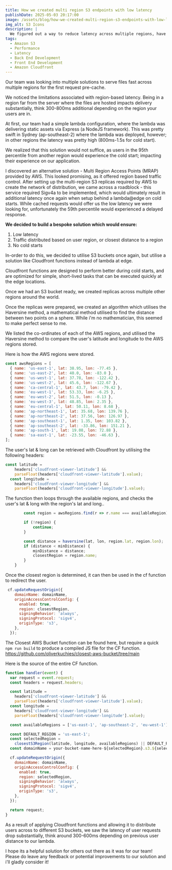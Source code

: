 ```yaml
---
title: How we created multi region S3 endpoints with low latency
publishDate: 2025-05-03 20:17:00
image: /assets/blog/how-we-created-multi-region-s3-endpoints-with-low-latency/icon.png
img_alt: S3 Icons
description: |
  We figured out a way to reduce latency across multiple regions, have a read to see how we accomplished this!
tags:
  - Amazon S3
  - Performance
  - Latency
  - Back End Development
  - Front End Development
  - Amazon Cloudfront
---
```


Our team was looking into multiple solutions to serve files fast across multiple regions for the first request pre-cache.

We noticed the limitations associated with region-based latency. Being in a region far from the server where the files are hosted impacts delivery substantially, think 300-800ms additional depending on the region your users are in.

At first, our team had a simple lambda configuration, where the lambda was delivering static assets via Express (a NodeJS framework). This was pretty swift in Sydney (ap-southeast-2) where the lambda was deployed, however; in other regions the latency was pretty high (800ms-1.5s for cold start).

We realized that this solution would not suffice, as users in the 95th percentile from another region would experience the cold start; impacting their experience on our application. 

I discovered an alternative solution - Multi Region Access Points (MRAP) provided by AWS. This looked promising, as it offered region based traffic control. After setting up the multi-region S3 replicas required by AWS to create the network of distribution, we came across a roadblock - this service required Sigv4a to be implemented, which would ultimately result in additional latency once again when setup behind a lambda@edge on cold starts. While cached requests would offer us the low latency we were looking for, unfortunately the 59th percentile would experienced a delayed response.

**We decided to build a bespoke solution which would ensure:**

1) Low latency
2) Traffic distributed based on user region, or closest distance to a region
3) No cold starts

In-order to do this, we decided to utilise S3 buckets once again, but utilise a solution like Cloudfront functions instead of lambda at edge.

Cloudfront functions are designed to perform better during cold starts, and are optimized for simple, short-lived tasks that can be executed quickly at the edge locations.

Once we had an S3 bucket ready, we created replicas across multiple other regions around the world.

Once the replicas were prepared, we created an algorithm which utilises the Haversine method, a mathematical method utilised to find the distance between two points on a sphere. While i'm no mathematician, this seemed to make perfect sense to me.

We listed the co-ordinates of each of the AWS regions, and utilised the Haversine method to compare the user's latitude and longitude to the AWS regions stored.

Here is how the AWS regions were stored.

```js
const awsRegions = [
  { name: 'us-east-1', lat: 38.95, lon: -77.45 },
  { name: 'us-east-2', lat: 40.0, lon: -83.0 },
  { name: 'us-west-1', lat: 37.78, lon: -122.42 },
  { name: 'us-west-2', lat: 45.6, lon: -122.67 },
  { name: 'ca-central-1', lat: 43.7, lon: -79.42 },
  { name: 'eu-west-1', lat: 53.33, lon: -6.25 },
  { name: 'eu-west-2', lat: 51.5, lon: -0.13 },
  { name: 'eu-west-3', lat: 48.85, lon: 2.35 },
  { name: 'eu-central-1', lat: 50.11, lon: 8.68 },
  { name: 'ap-northeast-1', lat: 35.68, lon: 139.76 },
  { name: 'ap-northeast-2', lat: 37.56, lon: 126.97 },
  { name: 'ap-southeast-1', lat: 1.35, lon: 103.82 },
  { name: 'ap-southeast-2', lat: -33.86, lon: 151.21 },
  { name: 'ap-south-1', lat: 19.08, lon: 72.88 },
  { name: 'sa-east-1', lat: -23.55, lon: -46.63 },
];
```

The user's lat & long can be retrieved with Cloudfront by utilising the following headers:

```js
const latitude =
    headers['cloudfront-viewer-latitude'] &&
    parseFloat(headers['cloudfront-viewer-latitude'].value);
  const longitude =
    headers['cloudfront-viewer-longitude'] &&
    parseFloat(headers['cloudfront-viewer-longitude'].value);
```

The function then loops through the available regions, and checks the user's lat & long with the region's lat and long..

```js for (const availableRegion of availableRegions) {
        const region = awsRegions.find(r => r.name === availableRegion);

        if (!region) {
            continue;
        }

        const distance = haversine(lat, lon, region.lat, region.lon);
        if (distance < minDistance) {
            minDistance = distance;
            closestRegion = region.name;
        }
    }
```

Once the closest region is determined, it can then be used in the cf function to redirect the user.

```js
 cf.updateRequestOrigin({
    domainName: domainName,
    originAccessControlConfig: {
      enabled: true,
      region: closestRegion,
      signingBehavior: 'always',
      signingProtocol: 'sigv4',
      originType: 's3',
    },
  });
```

The Closest AWS Bucket function can be found here, but require a quick `npm run build` to produce a compiled JS file for the CF function.
https://github.com/oliverkuchies/closest-aws-bucket/tree/main

Here is the source of the entire CF function.
```js
function handler(event) {
  var request = event.request;
  const headers = request.headers;

  const latitude =
    headers['cloudfront-viewer-latitude'] &&
    parseFloat(headers['cloudfront-viewer-latitude'].value);
  const longitude =
    headers['cloudfront-viewer-longitude'] &&
    parseFloat(headers['cloudfront-viewer-longitude'].value);

  const availableRegions = ['us-east-1', 'ap-southeast-2', 'eu-west-1'];

  const DEFAULT_REGION = 'us-east-1';
  const selectedRegion =
    closestS3Region(latitude, longitude, availableRegions) || DEFAULT_REGION;
  const domainName = your-bucket-name-here-${selectedRegion}.s3.${selectedRegion}.amazonaws.com;

  cf.updateRequestOrigin({
    domainName: domainName,
    originAccessControlConfig: {
      enabled: true,
      region: selectedRegion,
      signingBehavior: 'always',
      signingProtocol: 'sigv4',
      originType: 's3',
    },
  });

  return request;
}
```

As a result of applying Cloudfront functions and allowing it to distribute users across to different S3 buckets, we saw the latency of user requests drop substantially, think around 300-600ms depending on previous user distance to our lambda.

I hope its a helpful solution for others out there as it was for our team! Please do leave any feedback or potential improvements to our solution and i'll gladly consider it!